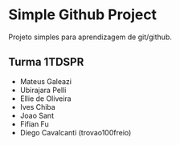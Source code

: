 # Simple Github Project

Projeto simples para aprendizagem de git/github.

## Turma 1TDSPR


+ Mateus Galeazi
+ Ubirajara Pelli
+ Ellie de Oliveira
+ Ives Chiba
+ Joao Sant
+ Fifian Fu
+ Diego Cavalcanti (trovao100freio)
